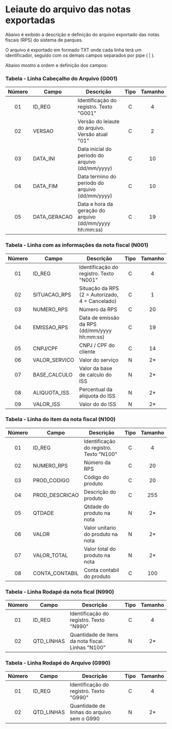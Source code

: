 # Leiaute do arquivo das notas exportadas

Abaixo é exibido a descrição e definição do arquivo exportado das notas fiscais (RPS) do sistema de parques.

O arquivo é exportado em formado TXT onde cada linha terá um identificador, seguido com os demais campos separados por pipe ( | ).

Abaixo mostro a ordem e definição dos campos:

### Tabela - Linha Cabeçalho do Arquivo (G001)

| Número | Campo            | Descrição                                                | Tipo | Tamanho |
|:------:|------------------|----------------------------------------------------------|:----:|:-------:|
|   01   |  ID_REG          |  Identificação do registro. Texto "G001"                 |  C   |   4     |
|   02   |  VERSAO          |  Versão do leiaute do arquivo. Versão atual "01"         |  C   |   2     |
|   03   |  DATA_INI        |  Data inicial do periodo do arquivo (dd/mm/yyyy)         |  C   |   10    |
|   04   |  DATA_FIM        |  Data termino do periodo do arquivo (dd/mm/yyyy)         |  C   |   10    |
|   05   |  DATA_GERACAO    |  Data e hora da geração do arquivo (dd/mm/yyyy hh:mm:ss) |  C   |   19    |

### Tabela - Linha com as informações da nota fiscal (N001)

| Número | Campo            | Descrição                                          | Tipo | Tamanho |
|:------:|------------------|----------------------------------------------------|:----:|:-------:|
|   01   |  ID_REG          |  Identificação do registro. Texto "N001"           |  C   |   4     |
|   02   |  SITUACAO_RPS    |  Situação da RPS (2 = Autorizado, 4 = Cancelado)   |  C   |   1     |
|   03   |  NUMERO_RPS      |  Número da RPS                                     |  C   |   20    |
|   04   |  EMISSAO_RPS     |  Data de emissão da RPS (dd/mm/yyyy hh:mm:ss)      |  C   |   19    |
|   05   |  CNPJ/CPF        |  CNPJ / CPF do cliente                             |  C   |   14    |
|   06   |  VALOR_SERVICO   |  Valor do serviço                                  |  N   |   2*    |
|   07   |  BASE_CALCULO    |  Valor da base de calculo do ISS                   |  N   |   2*    |
|   08   |  ALIQUOTA_ISS    |  Percentual da aliquota do ISS                     |  N   |   2*    |
|   09   |  VALOR_ISS       |  Valor do do ISS                                   |  N   |   2*    |

### Tabela - Linha do item da nota fiscal (N100)

| Número | Campo            | Descrição                                          | Tipo | Tamanho |
|:------:|------------------|----------------------------------------------------|:----:|:-------:|
|   01   |  ID_REG          |  Identificação do registro. Texto "N100"           |  C   |   4     |
|   02   |  NUMERO_RPS      |  Número da RPS                                     |  C   |   20    |
|   03   |  PROD_CODIGO     |  Código do produto                                 |  C   |   20    |
|   04   |  PROD_DESCRICAO  |  Descrição do produto                              |  C   |   255   |
|   05   |  QTDADE          |  Qtdade do produto na nota                         |  N   |   2*    |
|   06   |  VALOR           |  Valor unitario do produto na nota                 |  N   |   2*    |
|   07   |  VALOR_TOTAL     |  Valor total do produto na nota                    |  N   |   2*    |
|   08   |  CONTA_CONTABIL  |  Conta contabil do produto                         |  C   |   100   |


### Tabela - Linha Rodapé da nota fical (N990)

| Número | Campo            | Descrição                                          | Tipo | Tamanho |
|:------:|------------------|----------------------------------------------------|:----:|:-------:|
|   01   |  ID_REG          |  Identificação do registro. Texto "N990"           |  C   |   4     |
|   02   |  QTD_LINHAS      |  Quantidade de itens da nota fiscal. Linhas "N100" |  N   |   2*    |


### Tabela - Linha Rodapé do Arquivo (G990)

| Número | Campo            | Descrição                                          | Tipo | Tamanho |
|:------:|------------------|----------------------------------------------------|:----:|:-------:|
|   01   |  ID_REG          |  Identificação do registro. Texto "G990"           |  C   |   4     |
|   02   |  QTD_LINHAS      |  Quantidade de linhas do arquivo sem o G990        |  N   |   2*    |
